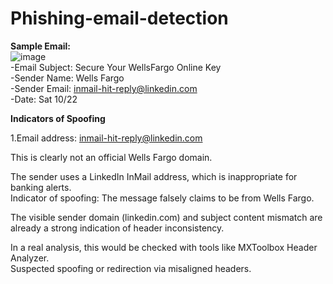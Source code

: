 # Phishing-email-detection
__Sample Email:__  
![image](https://github.com/user-attachments/assets/a78555ba-d7c9-426d-984a-422398805ccb)  
-Email Subject: Secure Your WellsFargo Online Key  
-Sender Name: Wells Fargo  
-Sender Email: inmail-hit-reply@linkedin.com  
-Date: Sat 10/22    



__Indicators of Spoofing__  

1.Email address: inmail-hit-reply@linkedin.com  

This is clearly not an official Wells Fargo domain.  

The sender uses a LinkedIn InMail address, which is inappropriate for banking alerts.  
 Indicator of spoofing: The message falsely claims to be from Wells Fargo.  


 The visible sender domain (linkedin.com) and subject content mismatch are already a strong indication of header inconsistency.  

In a real analysis, this would be checked with tools like MXToolbox Header Analyzer.  
 Suspected spoofing or redirection via misaligned headers.  


 



